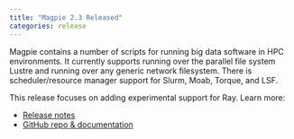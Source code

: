 ```yaml
---
title: "Magpie 2.3 Released"
categories: release
---
```


Magpie contains a number of scripts for running big data software in HPC environments. It currently supports running over the parallel file system Lustre and running over any generic network filesystem. There is scheduler/resource manager support for Slurm, Moab, Torque, and LSF.

This release focuses on adding experimental support for Ray. Learn more:
- [Release notes](https://github.com/LLNL/magpie/releases/tag/2.3)
- [GitHub repo & documentation](https://github.com/LLNL/magpie)
